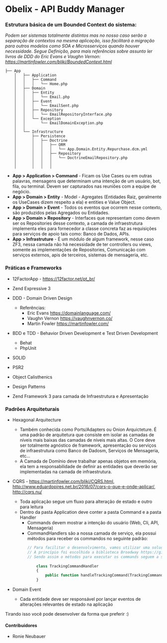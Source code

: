 # Obelix - API Buddy Manager

### Estrutura básica de um Bounded Context do sistema:
*Podem ser sistemas totalmente distintos mas no nosso caso serão a separação de contextos na mesma aplicação, isso facilitará a migração para outros modelos como SOA e Microsserviços quando houver necessidade. Segue Definição, para mais referências sobre assunto ler livros de DDD do Eric Evans e Vaughn Vernon: https://martinfowler.com/bliki/BoundedContext.html*

```
├── App
    │   ├── Application
    │   │   ├── Command
    │   │   │   └── Home.php
    │   ├── Domain
    │   │   ├── Entity
    │   │   │   └── Email.php
    │   │   ├── Event
    │   │   │   └── EmailSent.php
    │   │   ├── Repository
    │   │   │   └── EmailRepositoryInterface.php
    │   │   └── Exception
    │   │       └── EmailDomainException.php
    │   │ 
    │   └── Infrastructure
    │       ├── Persistence
    │       │   ├── Doctrine
    │       │   │   ├── ORM
    │       │   │   │   └── App.Domain.Entity.Repurchase.dcm.yml 
    │       │   │   ├── Repository  
    │       │   │   │   └── DoctrineEmailRepository.php
    │       │   │   │       
    │       │   │   │ 
```

- **App > Application > Command** - Ficam os Use Cases ou em outras palavras, mensagens que determinam uma intenção de um usuário, bot, fila, ou terminal. Devem ser capturados nas reuniões com a equipe de negócio.
- **App > Domain > Entity** - Model - Agregates (Entidades Raiz, geralmente os UseCases dizem respeito a ela) e entities e Value Object.
- **App > Domain > Event** - Todos os eventos que ocorrem nesse contexto, são produzidos pelas Agregados ou Entidades.
- **App > Domain > Repository** - Interfaces que representam como devem ser os Repositories desse contexto, a camada de infraestrutura implementa eles para fornecedor a classe concreta faz as requisições para serviços de apoio tais como: Banco de Dados, APIs.
- **App > Infrastruture** - É um módulo de algum framework, nesse caso ZF3, nessa camada não há necessidade de ter controllers ou views, somente as implementações de Repositories, Comunicação com serviços externos, apis de terceiros, sistemas de mensageria, etc.

### Práticas e Frameworks

 - 12FactorApp - https://12factor.net/pt_br/
 - Zend Expressive 3
 - DDD - Domain Driven Design
   * Referências:
     * Eric Evans https://domainlanguage.com/
     * Vaughn Vernon https://vaughnvernon.co/
     * Martin Fowler https://martinfowler.com/
    
 - BDD e TDD - Behavior Driven Development e Test Driven Development
    * Behat
    * PhpUnit    
    
 - SOLID
 - PSR2
 - Object Calisthenics
 - Design Patterns
 - Zend Framework 3 para camada de Infraestrutura e Apresentação
 
 
### Padrões Arquiteturais

 - Hexagonal Arquitecture
   * Também conhecida como Ports/Adapters ou Onion Arquicteture. É uma padrão de arquitetura que consiste em isolar as camadas de níveis mais baixas das camadas de níveis mais altas.
    O Core deve ser totalmente agnóstico de framework, apresentação ou serviços de infraestrutura como Banco de Dadosm, Serviços de Mensageria, etc...
   * A Camada de Domínio deve trabalhar apenas objetos em memória, ela tem a responsabilidade de definir as entidades que deverão ser implementadas na camada de infraestrutura.
   
 - CQRS - https://martinfowler.com/bliki/CQRS.html, http://www.eduardopires.net.br/2016/07/cqrs-o-que-e-onde-aplicar/, http://cqrs.nu/
    * Toda aplicação segue um fluxo para alteração de estado e outro para leitura
    * Dentro da pasta Application deve conter a pasta Command e a pasta Handler
      * Commands devem mostrar a intenção do usuário (Web, Cli, API, Mensageria)
      * CommandHandlers são a nossa camada de serviço, ela possui métodos para receber os commandos no seguinte padrão: 
        ```php 
        // Para facilitar o desenvolvimento, vamos utilizar uma solução open-source para auxiliar a implementação de padrão
        // A princípio foi escolhida a biblioteca Broadway https://github.com/broadway. Ela possui tanto recursos para CQRS quanto para EventSource
        // Sendo assim o métodos para executar os commands seguem a seguinte convenção:   
            
            class TrackingCommandHandler  
            {
                public function handleTrackingCommand(TrackingCommand $command) ...
            }
        ```
        
 - Domain Event
   * Cada entidade deve ser responsável por lançar eventos de alterações relevantes de estado na aplicação
   

Tirando isso você pode desenvolver da forma que preferir :)

#### Contribuidores

- Ronie Neubauer
